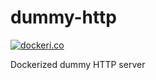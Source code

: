 # dummy-http

[![dockeri.co](http://dockeri.co/image/ksahnine/dummy-http)](https://registry.hub.docker.com/u/ksahnine/dummy-http/)

Dockerized dummy HTTP server
